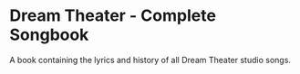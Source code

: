# Dream Theater - Complete Songbook
A book containing the lyrics and history of all Dream Theater studio songs.
